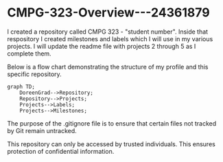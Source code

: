 # CMPG-323-Overview---24361879
I created a repository called CMPG 323 - "student number".
Inside that respository I created milestones and labels which I will use in my various projects.
I will update the readme file with projects 2 through 5 as I complete them.

Below is a flow chart demonstrating the structure of my profile and this specific repository.

```mermaid
graph TD;
    DoreenGrad-->Repository;
    Repository-->Projects;
    Projects-->Labels;
    Projects-->Milestones;
```

The purpose of the .gitignore file is to ensure that certain files not tracked by Git remain untracked.

This repository can only be accessed by trusted individuals. This ensures protection of confidential information.

